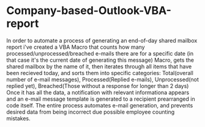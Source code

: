 # Company-based-Outlook-VBA-report
In order to automate a process of generating an end-of-day shared mailbox report i've created a VBA Macro that counts how many
processed/unprocessed/breached e-mails there are for a specific date 
(in that case it's the current date of generating this message)
Macro, gets the shared mailbox by the name of it, then iterates through all items that have been recieved today, and sorts them into
specific categories: Total(overall number of e-mail messages), Processed(Replied e-mails), Unprocessed(not replied yet), Breached(Those without a response for longer than 2 days)
Once it has all the data, a notification with relevant informationa appears and an e-mail message template is generated to a recipient prearranged in code itself.
The entire process automates e-mail generation, and prevents desired data from being incorrect due possible employee counting mistakes.
